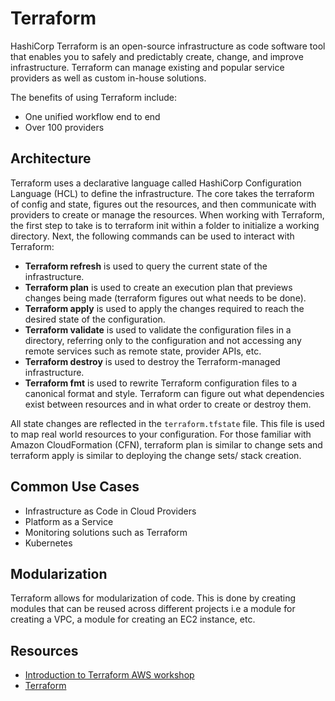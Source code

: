 # Terraform

HashiCorp Terraform is an open-source infrastructure as code software tool that enables you to safely and predictably 
create, change, and improve infrastructure. Terraform can manage existing and popular service providers as well as 
custom in-house solutions.

The benefits of using Terraform include:
- One unified workflow end to end
- Over 100 providers
## Architecture
Terraform uses a declarative language called HashiCorp Configuration Language (HCL) to define the infrastructure. The core
takes the terraform of config and state, figures out the resources, and then communicate with providers to create or manage the resources.
When working with Terraform, the first step to take is to terraform init within a folder to initialize a working directory. Next, the following
commands can be used to interact with Terraform:
- **Terraform refresh** is used to query the current state of the infrastructure. 
- **Terraform plan** is used to create an execution plan that previews changes being made (terraform figures out what needs to be done).
- **Terraform apply** is used to apply the changes required to reach the desired state of the configuration.
- **Terraform validate** is used to validate the configuration files in a directory, referring only to the configuration and 
not accessing any remote services such as remote state, provider APIs, etc.
- **Terraform destroy** is used to destroy the Terraform-managed infrastructure.
- **Terraform fmt** is used to rewrite Terraform configuration files to a canonical format and style.
Terraform can figure out what dependencies exist between resources and in what order to create or destroy them.

All state changes are reflected in the ```terraform.tfstate``` file. This file is used to map real world resources to your configuration.
For those familiar with Amazon CloudFormation (CFN), terraform plan is similar to change sets and terraform apply is similar to
deploying the change sets/ stack creation.
## Common Use Cases
- Infrastructure as Code in Cloud Providers
- Platform as a Service
- Monitoring solutions such as Terraform
- Kubernetes

## Modularization
Terraform allows for modularization of code. This is done by creating modules that can be reused across different projects i.e
a module for creating a VPC, a module for creating an EC2 instance, etc. 
## Resources
- [Introduction to Terraform AWS workshop](https://catalog.us-east-1.prod.workshops.aws/workshops/41c5a1b6-bd3e-41f4-bd46-85ab7dc6dad4/en-US/2-fundamentals )
- [Terraform](https://www.terraform.io/)